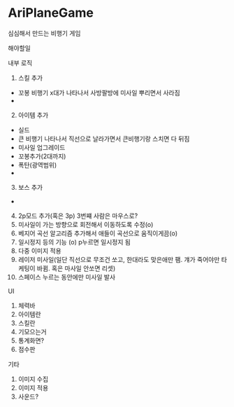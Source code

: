 # AriPlaneGame
심심해서 만드는 비행기 게임

해야할일  

내부 로직  
1. 스킬 추가 
- 꼬봉 비행기 x대가 나타나서 사방팔방에 미사일 뿌리면서 사라짐
- 
2. 아이템 추가
- 실드
- 큰 비행기 나타나서 직선으로 날라가면서 큰비행기랑 스치면 다 뒤짐 
- 미사일 업그레이드
- 꼬봉추가(2대까지)
- 폭탄(광역범위)
-  
3. 보스 추가  
- 
4. 2p모드 추가(혹은 3p) 3번쨰 사람은 마우스로?  
6. 미사일이 가는 방향으로 회전해서 이동하도록 수정(o)  
7. 베지어 곡선 알고리즘 추가해서 애들이 곡선으로 움직이게끔(o)  
8. 일시정지 등의 기능  (o) p누르면 일시정지 됨
9. 다중 이미지 적용  
10. 레이저 미사일(일단 직선으로 무조건 쏘고, 한대라도 맞은애만 팸. 걔가 죽어야만 타케팅이 바뀜. 혹은 마사일 안쏘면 리셋)  
11. 스페이스 누르는 동안에만 미사일 발사  

      
UI  
1. 체력바  
2. 아이템란  
3. 스킬란  
4. 기모으는거  
5. 통계화면?  
6. 점수판  
  
기타  
1. 이미지 수집  
2. 이미지 적용  
3. 사운드?  
